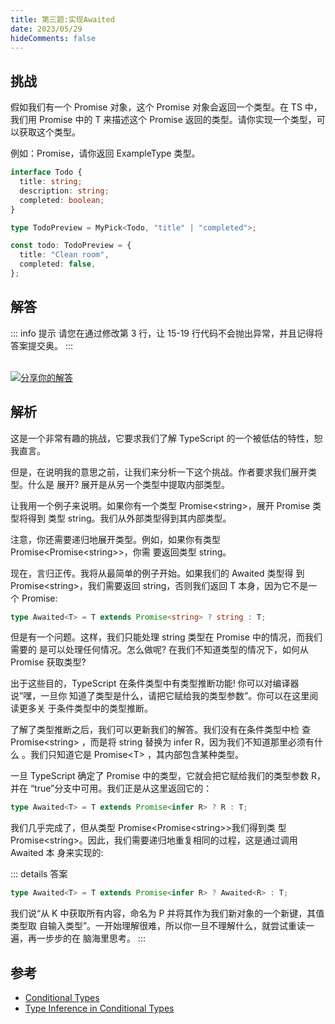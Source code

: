 ```yaml
---
title: 第三题:实现Awaited
date: 2023/05/29
hideComments: false
---
```


## 挑战

假如我们有一个 Promise 对象，这个 Promise 对象会返回一个类型。在 TS 中，我们用 Promise 中的 T 来描述这个 Promise 返回的类型。请你实现一个类型，可以获取这个类型。

例如：Promise，请你返回 ExampleType 类型。

```ts
interface Todo {
  title: string;
  description: string;
  completed: boolean;
}

type TodoPreview = MyPick<Todo, "title" | "completed">;

const todo: TodoPreview = {
  title: "Clean room",
  completed: false,
};
```

## 解答

::: info 提示
请您在通过修改第 3 行，让 15-19 行代码不会抛出异常，并且记得将答案提交奥。
:::

<CodeBox surl="https://stackblitz.com/edit/typescript-wgcecz?embed=1&file=1.3.Awaited.ts&hideExplorer=1&hideNavigation=1&theme=dark&view=editor" />

<!--info-footer-start--><br> <a href="https://github.com/W-HanYu/FE-Typescript/issues/new?assignees=Ustinian&labels=answer&template=1-3-%E5%AE%9E%E7%8E%B0Awaited.md&title=1.3.%E5%AE%9E%E7%8E%B0Awaited" target="_blank"><img src="https://6d78-mxm1923893223-ulteh-1302287111.tcb.qcloud.la/-%E5%88%86%E4%BA%AB%E4%BD%A0%E7%9A%84%E8%A7%A3%E7%AD%94-teal.svg?sign=8bb2a2a3bd2b1cc8f86bfd919d53197e&t=1668143704" alt="分享你的解答"/></a>  <!--info-footer-end-->

## 解析

这是一个非常有趣的挑战，它要求我们了解 TypeScript 的一个被低估的特性，恕我直言。

但是，在说明我的意思之前，让我们来分析一下这个挑战。作者要求我们展开类型。什么是 展开? 展开是从另一个类型中提取内部类型。

让我用一个例子来说明。如果你有一个类型 Promise&lt;string&gt;，展开 Promise 类型将得到 类型 string。我们从外部类型得到其内部类型。

注意，你还需要递归地展开类型。例如，如果你有类型 Promise&lt;Promise&lt;string&gt;&gt;，你需 要返回类型 string。

现在，言归正传。我将从最简单的例子开始。如果我们的 Awaited 类型得 到 Promise&lt;string&gt;，我们需要返回 string，否则我们返回 T 本身，因为它不是一个 Promise:

```typescript
type Awaited<T> = T extends Promise<string> ? string : T;
```

但是有一个问题。这样，我们只能处理 string 类型在 Promise 中的情况，而我们需要的 是可以处理任何情况。怎么做呢? 在我们不知道类型的情况下，如何从 Promise 获取类型?

出于这些目的，TypeScript 在条件类型中有类型推断功能! 你可以对编译器说”嘿，一旦你 知道了类型是什么，请把它赋给我的类型参数”。你可以在这里阅读更多关 于条件类型中的类型推断。

了解了类型推断之后，我们可以更新我们的解答。我们没有在条件类型中检 查 Promise&lt;string&gt;
，而是将 string 替换为 infer R，因为我们不知道那里必须有什么 。我们只知道它是 Promise&lt;T&gt;
，其内部包含某种类型。

一旦 TypeScript 确定了 Promise 中的类型，它就会把它赋给我们的类型参数 R，并在 “true”分支中可用。我们正是从这里返回它的：

```typescript
type Awaited<T> = T extends Promise<infer R> ? R : T;
```

我们几乎完成了，但从类型 Promise&lt;Promise&lt;string&gt;&gt;我们得到类 型 Promise&lt;string&gt;。因此，我们需要递归地重复相同的过程，这是通过调用 Awaited 本 身来实现的:

::: details 答案

```typescript
type Awaited<T> = T extends Promise<infer R> ? Awaited<R> : T;
```

我们说“从 K 中获取所有内容，命名为 P 并将其作为我们新对象的一个新键，其值类型取 自输入类型”。一开始理解很难，所以你一旦不理解什么，就尝试重读一遍，再一步步的在 脑海里思考。
:::

## 参考

- [Conditional Types](https://www.typescriptlang.org/docs/handbook/2/conditional-types.html)
- [Type Inference in Conditional Types](https://www.typescriptlang.org/docs/handbook/2/conditional-types.html#inferring-within-conditional-types)

